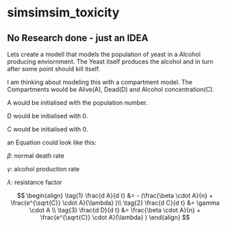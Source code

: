 # simsimsim_toxicity

## No Research done - just an IDEA
Lets create a modell that models the population of yeast in a Alcohol producing enviornment.
The Yeast itself produces the alcohol and in turn after some point should kill itself.

I am thinking about modeling this with a compartment model.
The Compartments would be Alive(A), Dead(D) and Alcohol concentration(C).

A would be initialised with the population number.

D would be initialised with 0.

C would be initialised with 0.

an Equation could look like this:

$\beta$: normal death rate

$\gamma$: alcohol production rate

$\lambda$: resistance factor

$$
\begin{align}
  \tag{1}
  \frac{d A}{d t} &= - (\frac{\beta \cdot A}{n} + \frac{e^{\sqrt{C}} \cdot A}{\lambda} )\\
  \tag{2}
  \frac{d C}{d t} &= \gamma \cdot A \\
  \tag{3}
  \frac{d D}{d t} &= \frac{\beta \cdot A}{n} + \frac{e^{\sqrt{C}} \cdot A}{\lambda} )
\end{align}
$$


